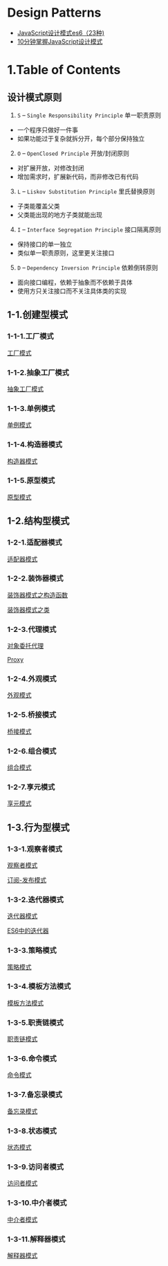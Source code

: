 
# Design Patterns

- [JavaScript设计模式es6（23种)](https://juejin.cn/post/6844904032826294286)
- [10分钟掌握JavaScript设计模式](https://juejin.cn/post/7052148234097000462)

# 1.Table of Contents

## 设计模式原则

1. `S` – `Single Responsibility Principle` 单一职责原则
  - 一个程序只做好一件事
  - 如果功能过于复杂就拆分开，每个部分保持独立

2. `O` – `OpenClosed Principle` 开放/封闭原则
  - 对扩展开放，对修改封闭
  - 增加需求时，扩展新代码，而非修改已有代码

3. `L` – `Liskov Substitution Principle` 里氏替换原则
  - 子类能覆盖父类
  - 父类能出现的地方子类就能出现

4. `I` – `Interface Segregation Principle` 接口隔离原则
  - 保持接口的单一独立
  - 类似单一职责原则，这里更关注接口

5. `D` – `Dependency Inversion Principle` 依赖倒转原则
  - 面向接口编程，依赖于抽象而不依赖于具体
  - 使用方只关注接口而不关注具体类的实现

## 1-1.创建型模式

### 1-1-1.工厂模式

[工厂模式](../1.creation-pattern/1-1.factory.js)

### 1-1-2.抽象工厂模式

[抽象工厂模式](../1.creation-pattern/1-2.abstract-factory.js)

### 1-1-3.单例模式

[单例模式](../1.creation-pattern/1-3.singleton.js)

### 1-1-4.构造器模式

[构造器模式](../1.creation-pattern/1-4.constructor.js)

### 1-1-5.原型模式

[原型模式](../1.creation-pattern/1-5.prototype.js)

## 1-2.结构型模式

### 1-2-1.适配器模式

[适配器模式](../2.structural-pattern/2-1.adapter.js)

### 1-2-2.装饰器模式

[装饰器模式之构造函数](../2.structural-pattern/2-2-1.decorator-constructor.js)

[装饰器模式之类](../2.structural-pattern/2-2-2.decorator-class.js)

### 1-2-3.代理模式

[对象委托代理](../2.structural-pattern/2-3-1.proxy-delegate.js)

[Proxy](../2.structural-pattern/2-3-3.proxy-es6.js)

### 1-2-4.外观模式

[外观模式](../2.structural-pattern/2-4.appearance.js)

### 1-2-5.桥接模式

[桥接模式](../2.structural-pattern/2-5.bridging.js)

### 1-2-6.组合模式

[组合模式](../2.structural-pattern/2-6.composite.js)

### 1-2-7.享元模式

[享元模式](../2.structural-pattern/2-7.flyweight.js)

## 1-3.行为型模式

### 1-3-1.观察者模式

[观察者模式](../3.behavioral-pattern/3-1-1.observer.js)

[订阅-发布模式](../3.behavioral-pattern/3-1-2.observer-publish-subscribe.js)

### 1-3-2.迭代器模式

[迭代器模式](../3.behavioral-pattern/3-2-1.iterator.js)

[ES6中的迭代器](../3.behavioral-pattern/3-2-2.iterator-es6.js)

### 1-3-3.策略模式

[策略模式](../3.behavioral-pattern/3-3.strategy.js)

### 1-3-4.模板方法模式

[模板方法模式](../3.behavioral-pattern/3-4.template-method.js)

### 1-3-5.职责链模式

[职责链模式](../3.behavioral-pattern/3-5.responsibility-chain.js)

### 1-3-6.命令模式

[命令模式](../3.behavioral-pattern/3-6.command.js)

### 1-3-7.备忘录模式

[备忘录模式](../3.behavioral-pattern/3-7.memento.js)

### 1-3-8.状态模式

[状态模式](../3.behavioral-pattern/3-8.state.js)

### 1-3-9.访问者模式

[访问者模式](../3.behavioral-pattern/3-9.visitor.js)

### 1-3-10.中介者模式

[中介者模式](../3.behavioral-pattern/3-10.mediator.js)

### 1-3-11.解释器模式

[解释器模式](../3.behavioral-pattern/3-11.interpreter.js)
